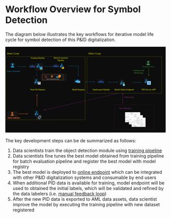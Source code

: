 # Workflow Overview for Symbol Detection

The diagram below illustrates the key workflows for iterative model life cycle for symbol detection of this P&ID digitalization.

![AML pipeline flow diagram](./images/sd_workflow.png)

The key development steps can be de summarized as follows:

1. Data scientists train the object detection module using [training pipeline](./aml_pipeline_modules.md)
1. Data scientists fine tunes the best model obtained from training pipeline for batch evaluation pipeline and register the best model with model registry
1. The best model is deployed to [online endpoint](./online_endpoint_deployment.md) which can be integrated with other P&ID digitalization systems and consumable by end users
1. When additional PID data is available for training, model endpoint will be used to obtained the initial labels, which will be validated and refined by the data labelers (i.e. [manual feedback loop](./manual-feedback-loop-design.md))
1. After the new PID data is exported to AML data assets, data scientist improve the model by executing the training pipeline with new dataset registered
